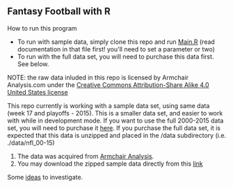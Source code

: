## Fantasy Football with R

How to run this program
- To run with sample data, simply clone this repo and run [Main.R](Main.R) (read documentation in that file first! you'll need to set a parameter or two)
- To run with the full data set, you will need to purchase this data first.  See below.

NOTE: the raw data inluded in this repo is licensed by Armchair Analysis.com under the [Creative Commons Attribution-Share Alike 4.0 United States license](http://creativecommons.org/licenses/by-nc-sa/4.0/)

This repo currently is working with a sample data set, using same data (week 17 and playoffs - 2015).  This is a smaller data set, and easier to work with while in development mode.  If you want to use the full 2000-2015 data set, you will need to purchase it [here](http://armchairanalysis.com/data.php).  If you purchase the full data set, it is expected that this data is unzipped and placed in the /data subdirectory (i.e. ./data/nfl_00-15)

1. The data was acquired from [Armchair Analysis](http://armchairanalysis.com/index.php).
2. You may download the zipped sample data directly from this [link](http://armchairanalysis.com/nfl_sample_data_2015.zip)

Some [ideas](Ideas.md) to investigate.

